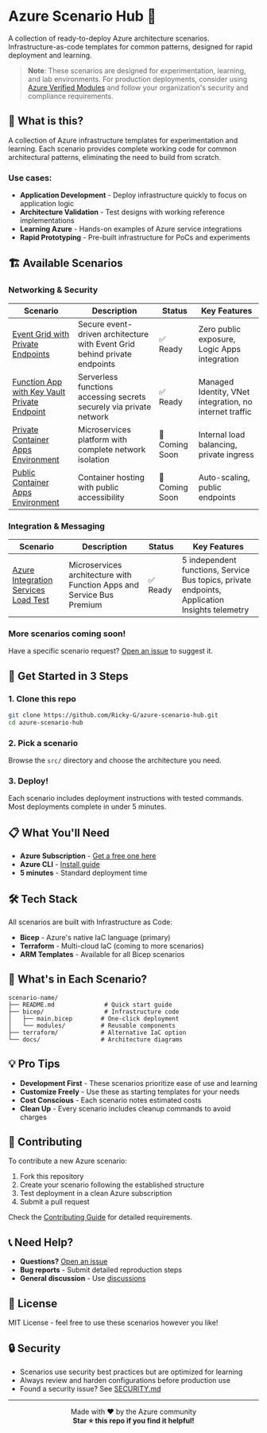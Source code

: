 # Azure Scenario Hub 🚀

A collection of ready-to-deploy Azure architecture scenarios. Infrastructure-as-code templates for common patterns, designed for rapid deployment and learning.

> **Note**: These scenarios are designed for experimentation, learning, and lab environments. For production deployments, consider using [Azure Verified Modules](https://aka.ms/avm) and follow your organization's security and compliance requirements.

## 🎯 What is this?

A collection of Azure infrastructure templates for experimentation and learning. Each scenario provides complete working code for common architectural patterns, eliminating the need to build from scratch.

### Use cases:
- **Application Development** - Deploy infrastructure quickly to focus on application logic
- **Architecture Validation** - Test designs with working reference implementations  
- **Learning Azure** - Hands-on examples of Azure service integrations
- **Rapid Prototyping** - Pre-built infrastructure for PoCs and experiments

## 🏗️ Available Scenarios

### Networking & Security

| Scenario | Description | Status | Key Features |
|----------|-------------|--------|--------------|
| [Event Grid with Private Endpoints](./src/eventgrid-private-endpoints-scenario/) | Secure event-driven architecture with Event Grid behind private endpoints | ✅ Ready | Zero public exposure, Logic Apps integration |
| [Function App with Key Vault Private Endpoint](./src/function-app-private-endpoints-access-keyvault-scenario/) | Serverless functions accessing secrets securely via private network | ✅ Ready | Managed Identity, VNet integration, no internet traffic |
| [Private Container Apps Environment](./src/private-container-apps-environment-scenario/) | Microservices platform with complete network isolation | 🚧 Coming Soon | Internal load balancing, private ingress |
| [Public Container Apps Environment](./src/public-container-apps-environment-scenario/) | Container hosting with public accessibility | 🚧 Coming Soon | Auto-scaling, public endpoints |

### Integration & Messaging

| Scenario | Description | Status | Key Features |
|----------|-------------|--------|--------------|
| [Azure Integration Services Load Test](./src/azure-integration-services-load-test/) | Microservices architecture with Function Apps and Service Bus Premium | ✅ Ready | 5 independent functions, Service Bus topics, private endpoints, Application Insights telemetry |

### More scenarios coming soon! 
Have a specific scenario request? [Open an issue](https://github.com/Ricky-G/azure-scenario-hub/issues) to suggest it.

## 🚀 Get Started in 3 Steps

### 1. Clone this repo
```bash
git clone https://github.com/Ricky-G/azure-scenario-hub.git
cd azure-scenario-hub
```

### 2. Pick a scenario
Browse the `src/` directory and choose the architecture you need.

### 3. Deploy!
Each scenario includes deployment instructions with tested commands. Most deployments complete in under 5 minutes.

## 📋 What You'll Need

- **Azure Subscription** - [Get a free one here](https://azure.microsoft.com/free/)
- **Azure CLI** - [Install guide](https://docs.microsoft.com/cli/azure/install-azure-cli)
- **5 minutes** - Standard deployment time

## 🛠️ Tech Stack

All scenarios are built with Infrastructure as Code:
- **Bicep** - Azure's native IaC language (primary)
- **Terraform** - Multi-cloud IaC (coming to more scenarios)
- **ARM Templates** - Available for all Bicep scenarios

## 📂 What's in Each Scenario?

```
scenario-name/
├── README.md              # Quick start guide
├── bicep/                 # Infrastructure code
│   ├── main.bicep        # One-click deployment
│   └── modules/          # Reusable components
├── terraform/            # Alternative IaC option
└── docs/                 # Architecture diagrams
```

## 💡 Pro Tips

- **Development First** - These scenarios prioritize ease of use and learning
- **Customize Freely** - Use these as starting templates for your needs
- **Cost Conscious** - Each scenario notes estimated costs
- **Clean Up** - Every scenario includes cleanup commands to avoid charges

## 🤝 Contributing

To contribute a new Azure scenario:

1. Fork this repository
2. Create your scenario following the established structure
3. Test deployment in a clean Azure subscription
4. Submit a pull request

Check the [Contributing Guide](CONTRIBUTING.md) for detailed requirements.

## 📞 Need Help?

- **Questions?** [Open an issue](https://github.com/Ricky-G/azure-scenario-hub/issues)
- **Bug reports** - Submit detailed reproduction steps
- **General discussion** - Use [discussions](https://github.com/Ricky-G/azure-scenario-hub/discussions)

## 📝 License

MIT License - feel free to use these scenarios however you like!

## 🔒 Security

- Scenarios use security best practices but are optimized for learning
- Always review and harden configurations before production use
- Found a security issue? See [SECURITY.md](SECURITY.md)

---

<p align="center">
  Made with ❤️ by the Azure community<br/>
  <strong>Star ⭐ this repo if you find it helpful!</strong>
</p>
